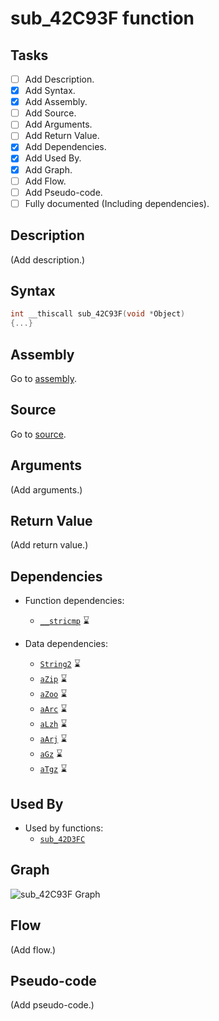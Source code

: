 # sub_42C93F function

## Tasks

- [ ] Add Description.
- [X] Add Syntax.
- [X] Add Assembly.
- [ ] Add Source.
- [ ] Add Arguments.
- [ ] Add Return Value.
- [X] Add Dependencies.
- [X] Add Used By.
- [X] Add Graph.
- [ ] Add Flow.
- [ ] Add Pseudo-code.
- [ ] Fully documented (Including dependencies).

## Description

(Add description.)

## Syntax

```c
int __thiscall sub_42C93F(void *Object)
{...}
```

## Assembly

Go to [assembly](../asm/sub_42C93F.asm).

## Source

Go to [source](../cc/sub_42C93F.cc).

## Arguments

(Add arguments.)

## Return Value

(Add return value.)

## Dependencies

* Function dependencies:
  * [`__stricmp`](__stricmp.md) ⌛


* Data dependencies:
  * [`String2`](String2.md) ⌛
  * [`aZip`](aZip.md) ⌛
  * [`aZoo`](aZoo.md) ⌛
  * [`aArc`](aArc.md) ⌛
  * [`aLzh`](aLzh.md) ⌛
  * [`aArj`](aArj.md) ⌛
  * [`aGz`](aGz.md) ⌛
  * [`aTgz`](aTgz.md) ⌛

## Used By

* Used by functions:
  * [`sub_42D3FC`](../md/sub_42D3FC.md)

## Graph

![sub_42C93F Graph](../svg/sub_42C93F.svg "sub_42C93F Graph")

## Flow

(Add flow.)

## Pseudo-code

(Add pseudo-code.)
